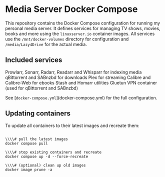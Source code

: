 # Media Server Docker Compose
This repository contains the Docker Compose configuration for running my personal media server. It defines services for managing TV shows, movies, books and more using the `linuxserver.io` container images.  All services use the `/mnt/docker-volumes` directory for configuration and `/media/Lazy4Drive` for the actual media.
## Included services
Prowlarr, Sonarr, Radarr, Readarr and Whisparr for indexing media
qBittorrent and SABnzbd for downloads
Plex for streaming
Calibre and Calibre-Web for ebooks
Stash and Homarr utilities
Gluetun VPN container (used for qBittorrent and SABnzbd)

See \[`docker-compose.yml`](docker-compose.yml) for the full configuration.

## Updating containers

To update all containers to their latest images and recreate them:

```

\\\\# pull the latest images
docker compose pull

\\\\# stop existing containers and recreate
docker compose up -d --force-recreate

\\\\# (optional) clean up old images
docker image prune -a
